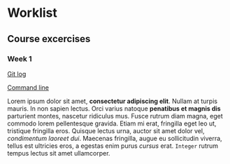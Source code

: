 # Worklist

## Course excercises

### Week 1

[Git log](https://github.com/sarlijes/Worklist/blob/master/Laskarit/viikko1/gitlog.txt)

[Command line](https://github.com/sarlijes/Worklist/blob/master/Laskarit/viikko1/komentorivi.txt)

Lorem ipsum dolor sit amet, **consectetur adipiscing elit**. Nullam at turpis mauris. In non sapien lectus. Orci varius natoque **penatibus et magnis dis** parturient montes, nascetur ridiculus mus. Fusce rutrum diam magna, eget commodo lorem pellentesque gravida. Etiam mi erat, fringilla eget leo ut, tristique fringilla eros. Quisque lectus urna, auctor sit amet dolor vel, _condimentum laoreet dui_. Maecenas fringilla, augue eu sollicitudin viverra, tellus est ultricies eros, a egestas enim purus _cursus_ erat. `Integer` rutrum tempus lectus sit amet ullamcorper.